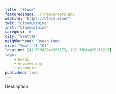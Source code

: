 ```yaml
---
title: "Bloom"
featuredImage: ./-hamburgers.png
website: "https://bloom.wine/"
twit: "BloomDotWine"
inst: "bloomdotwine"
category: "B"
city: "Seattle"
neighborhood: "Queen Anne"
size: "Small (1-10)"
location: [47.61986244929172,-122.35844420216213]
tags:
    - ux/ui
    - engineering
    - ecommerce
published: true
---
```


Description
